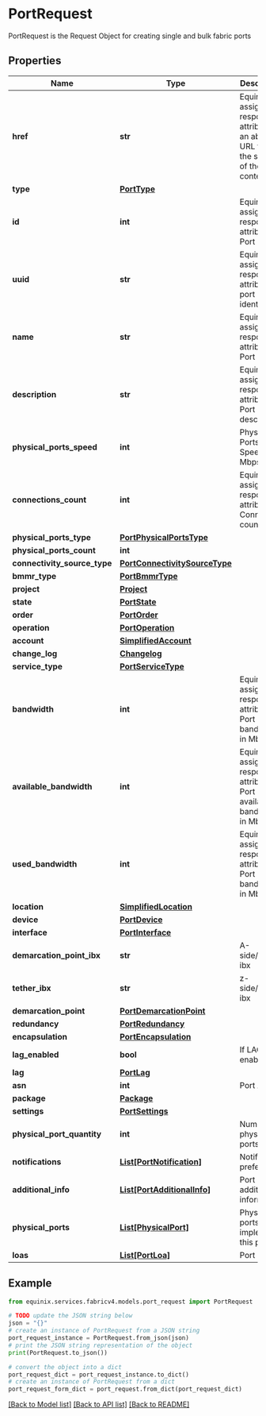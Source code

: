 # PortRequest

PortRequest is the Request Object for creating single and bulk fabric ports

## Properties

Name | Type | Description | Notes
------------ | ------------- | ------------- | -------------
**href** | **str** | Equinix assigned response attribute for an absolute URL that is the subject of the link&#39;s context. | [optional] [readonly] 
**type** | [**PortType**](PortType.md) |  | 
**id** | **int** | Equinix assigned response attribute for Port Id | [optional] 
**uuid** | **str** | Equinix assigned response attribute for  port identifier | [optional] 
**name** | **str** | Equinix assigned response attribute for Port name | [optional] 
**description** | **str** | Equinix assigned response attribute for Port description | [optional] 
**physical_ports_speed** | **int** | Physical Ports Speed in Mbps | 
**connections_count** | **int** | Equinix assigned response attribute for Connection count | [optional] 
**physical_ports_type** | [**PortPhysicalPortsType**](PortPhysicalPortsType.md) |  | 
**physical_ports_count** | **int** |  | [optional] 
**connectivity_source_type** | [**PortConnectivitySourceType**](PortConnectivitySourceType.md) |  | 
**bmmr_type** | [**PortBmmrType**](PortBmmrType.md) |  | [optional] 
**project** | [**Project**](Project.md) |  | [optional] 
**state** | [**PortState**](PortState.md) |  | [optional] 
**order** | [**PortOrder**](PortOrder.md) |  | [optional] 
**operation** | [**PortOperation**](PortOperation.md) |  | [optional] 
**account** | [**SimplifiedAccount**](SimplifiedAccount.md) |  | 
**change_log** | [**Changelog**](Changelog.md) |  | [optional] 
**service_type** | [**PortServiceType**](PortServiceType.md) |  | [optional] 
**bandwidth** | **int** | Equinix assigned response attribute for Port bandwidth in Mbps | [optional] 
**available_bandwidth** | **int** | Equinix assigned response attribute for Port available bandwidth in Mbps | [optional] 
**used_bandwidth** | **int** | Equinix assigned response attribute for Port used bandwidth in Mbps | [optional] 
**location** | [**SimplifiedLocation**](SimplifiedLocation.md) |  | 
**device** | [**PortDevice**](PortDevice.md) |  | [optional] 
**interface** | [**PortInterface**](PortInterface.md) |  | [optional] 
**demarcation_point_ibx** | **str** | A-side/Equinix ibx | [optional] 
**tether_ibx** | **str** | z-side/Equinix ibx | [optional] 
**demarcation_point** | [**PortDemarcationPoint**](PortDemarcationPoint.md) |  | [optional] 
**redundancy** | [**PortRedundancy**](PortRedundancy.md) |  | [optional] 
**encapsulation** | [**PortEncapsulation**](PortEncapsulation.md) |  | 
**lag_enabled** | **bool** | If LAG enabled | [optional] 
**lag** | [**PortLag**](PortLag.md) |  | [optional] 
**asn** | **int** | Port ASN | [optional] 
**package** | [**Package**](Package.md) |  | [optional] 
**settings** | [**PortSettings**](PortSettings.md) |  | 
**physical_port_quantity** | **int** | Number of physical ports | [optional] 
**notifications** | [**List[PortNotification]**](PortNotification.md) | Notification preferences | [optional] 
**additional_info** | [**List[PortAdditionalInfo]**](PortAdditionalInfo.md) | Port additional information | [optional] 
**physical_ports** | [**List[PhysicalPort]**](PhysicalPort.md) | Physical ports that implement this port | [optional] 
**loas** | [**List[PortLoa]**](PortLoa.md) | Port Loas | [optional] 

## Example

```python
from equinix.services.fabricv4.models.port_request import PortRequest

# TODO update the JSON string below
json = "{}"
# create an instance of PortRequest from a JSON string
port_request_instance = PortRequest.from_json(json)
# print the JSON string representation of the object
print(PortRequest.to_json())

# convert the object into a dict
port_request_dict = port_request_instance.to_dict()
# create an instance of PortRequest from a dict
port_request_form_dict = port_request.from_dict(port_request_dict)
```
[[Back to Model list]](../README.md#documentation-for-models) [[Back to API list]](../README.md#documentation-for-api-endpoints) [[Back to README]](../README.md)


